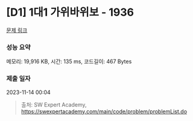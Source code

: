 # [D1] 1대1 가위바위보 - 1936 

[문제 링크](https://swexpertacademy.com/main/code/problem/problemDetail.do?contestProbId=AV5PjKXKALcDFAUq) 

### 성능 요약

메모리: 19,916 KB, 시간: 135 ms, 코드길이: 467 Bytes

### 제출 일자

2023-11-14 00:04



> 출처: SW Expert Academy, https://swexpertacademy.com/main/code/problem/problemList.do